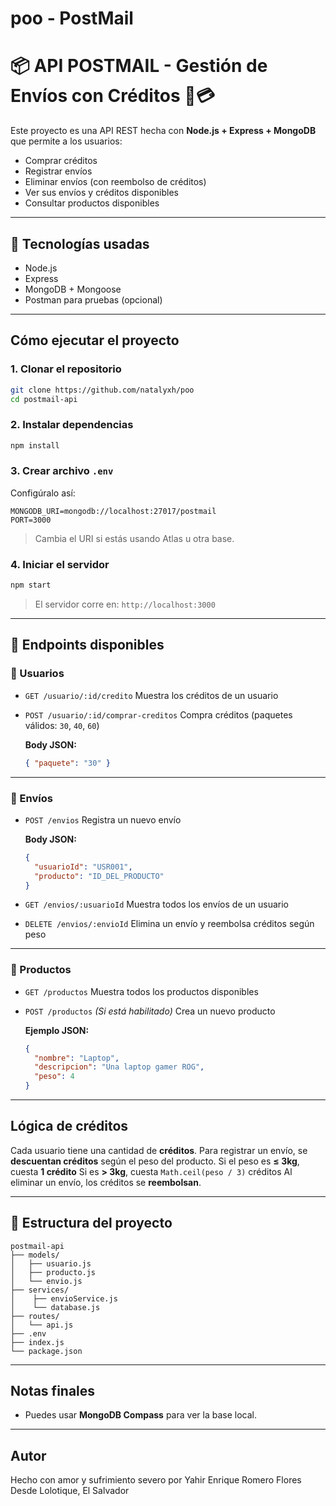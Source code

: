 # poo - PostMail
# 📦 API POSTMAIL - Gestión de Envíos con Créditos 🚚💳

Este proyecto es una API REST hecha con **Node.js + Express + MongoDB** que permite a los usuarios:

* Comprar créditos
* Registrar envíos
* Eliminar envíos (con reembolso de créditos)
* Ver sus envíos y créditos disponibles
* Consultar productos disponibles

---

## 💠 Tecnologías usadas

* Node.js
* Express
* MongoDB + Mongoose
* Postman para pruebas (opcional)

---

## Cómo ejecutar el proyecto

### 1. Clonar el repositorio

```bash
git clone https://github.com/natalyxh/poo
cd postmail-api
```

### 2. Instalar dependencias

```bash
npm install
```

### 3. Crear archivo `.env`

Configúralo así:

```
MONGODB_URI=mongodb://localhost:27017/postmail
PORT=3000
```

> Cambia el URI si estás usando Atlas u otra base.

### 4. Iniciar el servidor

```bash
npm start
```

> El servidor corre en: `http://localhost:3000`

---

## 🥪 Endpoints disponibles

### 🔹 Usuarios

* `GET /usuario/:id/credito`
  Muestra los créditos de un usuario

* `POST /usuario/:id/comprar-creditos`
  Compra créditos (paquetes válidos: `30`, `40`, `60`)

  **Body JSON:**

  ```json
  { "paquete": "30" }
  ```

---

### 🔹 Envíos

* `POST /envios`
  Registra un nuevo envío

  **Body JSON:**

  ```json
  {
    "usuarioId": "USR001",
    "producto": "ID_DEL_PRODUCTO"
  }
  ```

* `GET /envios/:usuarioId`
  Muestra todos los envíos de un usuario

* `DELETE /envios/:envioId`
  Elimina un envío y reembolsa créditos según peso

---

### 🔹 Productos

* `GET /productos`
  Muestra todos los productos disponibles

* `POST /productos` *(Si está habilitado)*
  Crea un nuevo producto

  **Ejemplo JSON:**

  ```json
  {
    "nombre": "Laptop",
    "descripcion": "Una laptop gamer ROG",
    "peso": 4
  }
  ```

---

## Lógica de créditos

Cada usuario tiene una cantidad de **créditos**.
Para registrar un envío, se **descuentan créditos** según el peso del producto.
Si el peso es **≤ 3kg**, cuesta **1 crédito**
Si es **> 3kg**, cuesta `Math.ceil(peso / 3)` créditos
Al eliminar un envío, los créditos se **reembolsan**.

---

## 📁 Estructura del proyecto

```
postmail-api
├── models/
│   ├── usuario.js
│   ├── producto.js
│   └── envio.js
├── services/
│    ├── envioService.js
│    └── database.js
├── routes/
│   └── api.js
├── .env
├── index.js
└── package.json
```

---

## Notas finales

* Puedes usar **MongoDB Compass** para ver la base local.

---

## Autor

Hecho con amor y sufrimiento severo por Yahir Enrique Romero Flores
Desde Lolotique, El Salvador
